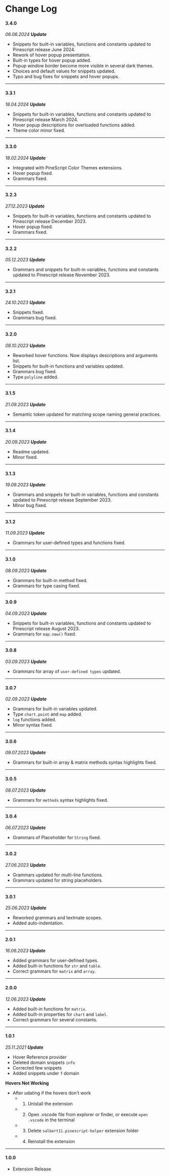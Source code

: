 # Change Log
#### **3.4.0**

*06.06.2024 **Update***
- Snippets for built-in variables, functions and constants updated to Pinescript release June 2024.
- Rework of hover popup presentation.
- Built-in types for hover popup added.
- Popup window border become more visible in several dark themes.
- Choices and default values for snippets updated.
- Typo and bug fixes for snippets and hover popups.

---
#### **3.3.1**

*18.04.2024 **Update***
- Snippets for built-in variables, functions and constants updated to Pinescript release March 2024.
- Hover popup descriptions for overloaded functions added.
- Theme color minor fixed.

---
#### **3.3.0**

*18.02.2024 **Update***
- Integrated with PineScript Color Themes extensions.
- Hover popup fixed.
- Grammars fixed.

---

#### **3.2.3**

*27.12.2023 **Update***
- Snippets for built-in variables, functions and constants updated to Pinescript release December 2023.
- Hover popup fixed.
- Grammars fixed.

---

#### **3.2.2**

*05.12.2023 **Update***
- Grammars and snippets for built-in variables, functions and constants updated to Pinescript release November 2023.

---

#### **3.2.1**

*24.10.2023 **Update***
- Snippets fixed.
- Grammars bug fixed.

---

#### **3.2.0**

*08.10.2023 **Update***
- Reworked hover functions. Now displays descriptions and arguments list.
- Snippets for built-in functions and variables updated.
- Grammars bug fixed.
- Type `polyline` added.

---

#### **3.1.5**

*21.09.2023 **Update***
- Semantic token updated for matching scope naming general practices.

---

#### **3.1.4**

*20.09.2023 **Update***
- Readme updated.
- Minor fixed.

---

#### **3.1.3**

*19.09.2023 **Update***
- Grammars and snippets for built-in variables, functions and constants updated to Pinescript release September 2023.
- Minor bug fixed.

---

#### **3.1.2**

*11.09.2023 **Update***
- Grammars for user-defined types and functions fixed.

---

#### **3.1.0**

*08.09.2023 **Update***
- Grammars for built-in method fixed.
- Grammars for type casing fixed.

---

#### **3.0.9**

*04.09.2023 **Update***
- Snippets for built-in variables, functions and constants updated to Pinescript release August 2023.
- Grammars for `map.new()` fixed.

---

#### **3.0.8**

*03.09.2023 **Update***
- Grammars for array of `user-defined types` updated.

---

#### **3.0.7**

*02.09.2023 **Update***
- Grammars for built-in variables updated.
- Type `chart.point` and `map` added.
- `log` functions added.
- Minor syntax fixed.

---

#### **3.0.6**

*09.07.2023 **Update***
- Grammars for built-in array & matrix methods syntax highlights fixed.

---

#### **3.0.5**

*08.07.2023 **Update***
- Grammars for `methods` syntax highlights fixed.

---

#### **3.0.4**

*06.07.2023 **Update***
- Grammars of Placeholder for `String` fixed.

---

#### **3.0.2**

*27.06.2023 **Update***
- Grammars updated for multi-line functions.
- Grammars updated for string placeholders.

---

#### **3.0.1**

*25.06.2023 **Update***
- Reworked grammars and textmate scopes.
- Added auto-indentation.

---

#### **2.0.1**

*16.06.2023 **Update***
- Added grammars for user-defined types.
- Added built-in functions for `str` and `table`.
- Correct grammars for `matrix` and `array`.

---

#### **2.0.0**

*12.06.2023 **Update***
- Added built-in functions for `matrix`.
- Added built-in properties for `chart` and `label`.
- Correct grammars for several constants.

---

#### **1.0.1**

*25.11.2021 **Update***
- Hover Reference provider
- Deleted domain snippets `info`
- Corrected few snippets
- Added snippets under `f` domain

**Hovers Not Working**
* After udating if the hovers don't work
  * 1. Unistall the extension
  * 2. Open .vscode file from explorer or finder, or execute `open .vscode` in the terminal
  * 3. Delete `salbert11.pinescript-helper` extension folder
  * 4. Reinstall the extension

---

#### **1.0.0**
- Extension Release